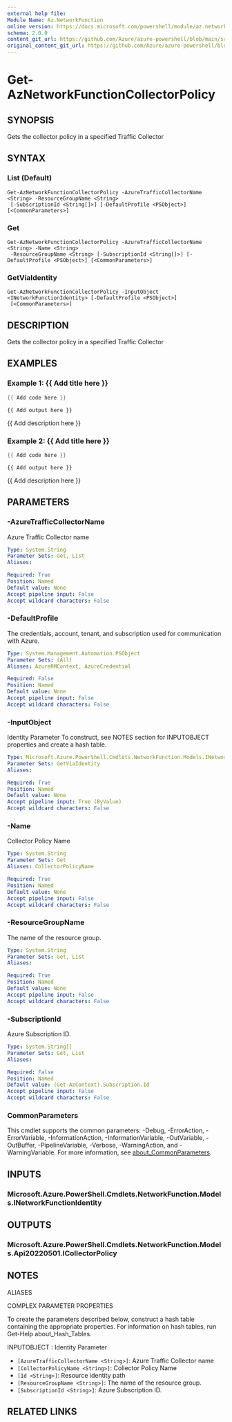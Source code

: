 ```yaml
---
external help file: 
Module Name: Az.NetworkFunction
online version: https://docs.microsoft.com/powershell/module/az.networkfunction/get-aznetworkfunctioncollectorpolicy
schema: 2.0.0
content_git_url: https://github.com/Azure/azure-powershell/blob/main/src/NetworkFunction/help/Get-AzNetworkFunctionCollectorPolicy.md
original_content_git_url: https://github.com/Azure/azure-powershell/blob/main/src/NetworkFunction/help/Get-AzNetworkFunctionCollectorPolicy.md
---
```


# Get-AzNetworkFunctionCollectorPolicy

## SYNOPSIS
Gets the collector policy in a specified Traffic Collector

## SYNTAX

### List (Default)
```
Get-AzNetworkFunctionCollectorPolicy -AzureTrafficCollectorName <String> -ResourceGroupName <String>
 [-SubscriptionId <String[]>] [-DefaultProfile <PSObject>] [<CommonParameters>]
```

### Get
```
Get-AzNetworkFunctionCollectorPolicy -AzureTrafficCollectorName <String> -Name <String>
 -ResourceGroupName <String> [-SubscriptionId <String[]>] [-DefaultProfile <PSObject>] [<CommonParameters>]
```

### GetViaIdentity
```
Get-AzNetworkFunctionCollectorPolicy -InputObject <INetworkFunctionIdentity> [-DefaultProfile <PSObject>]
 [<CommonParameters>]
```

## DESCRIPTION
Gets the collector policy in a specified Traffic Collector

## EXAMPLES

### Example 1: {{ Add title here }}
```powershell
{{ Add code here }}
```

```output
{{ Add output here }}
```

{{ Add description here }}

### Example 2: {{ Add title here }}
```powershell
{{ Add code here }}
```

```output
{{ Add output here }}
```

{{ Add description here }}

## PARAMETERS

### -AzureTrafficCollectorName
Azure Traffic Collector name

```yaml
Type: System.String
Parameter Sets: Get, List
Aliases:

Required: True
Position: Named
Default value: None
Accept pipeline input: False
Accept wildcard characters: False
```

### -DefaultProfile
The credentials, account, tenant, and subscription used for communication with Azure.

```yaml
Type: System.Management.Automation.PSObject
Parameter Sets: (All)
Aliases: AzureRMContext, AzureCredential

Required: False
Position: Named
Default value: None
Accept pipeline input: False
Accept wildcard characters: False
```

### -InputObject
Identity Parameter
To construct, see NOTES section for INPUTOBJECT properties and create a hash table.

```yaml
Type: Microsoft.Azure.PowerShell.Cmdlets.NetworkFunction.Models.INetworkFunctionIdentity
Parameter Sets: GetViaIdentity
Aliases:

Required: True
Position: Named
Default value: None
Accept pipeline input: True (ByValue)
Accept wildcard characters: False
```

### -Name
Collector Policy Name

```yaml
Type: System.String
Parameter Sets: Get
Aliases: CollectorPolicyName

Required: True
Position: Named
Default value: None
Accept pipeline input: False
Accept wildcard characters: False
```

### -ResourceGroupName
The name of the resource group.

```yaml
Type: System.String
Parameter Sets: Get, List
Aliases:

Required: True
Position: Named
Default value: None
Accept pipeline input: False
Accept wildcard characters: False
```

### -SubscriptionId
Azure Subscription ID.

```yaml
Type: System.String[]
Parameter Sets: Get, List
Aliases:

Required: False
Position: Named
Default value: (Get-AzContext).Subscription.Id
Accept pipeline input: False
Accept wildcard characters: False
```

### CommonParameters
This cmdlet supports the common parameters: -Debug, -ErrorAction, -ErrorVariable, -InformationAction, -InformationVariable, -OutVariable, -OutBuffer, -PipelineVariable, -Verbose, -WarningAction, and -WarningVariable. For more information, see [about_CommonParameters](http://go.microsoft.com/fwlink/?LinkID=113216).

## INPUTS

### Microsoft.Azure.PowerShell.Cmdlets.NetworkFunction.Models.INetworkFunctionIdentity

## OUTPUTS

### Microsoft.Azure.PowerShell.Cmdlets.NetworkFunction.Models.Api20220501.ICollectorPolicy

## NOTES

ALIASES

COMPLEX PARAMETER PROPERTIES

To create the parameters described below, construct a hash table containing the appropriate properties. For information on hash tables, run Get-Help about_Hash_Tables.


INPUTOBJECT <INetworkFunctionIdentity>: Identity Parameter
  - `[AzureTrafficCollectorName <String>]`: Azure Traffic Collector name
  - `[CollectorPolicyName <String>]`: Collector Policy Name
  - `[Id <String>]`: Resource identity path
  - `[ResourceGroupName <String>]`: The name of the resource group.
  - `[SubscriptionId <String>]`: Azure Subscription ID.

## RELATED LINKS

